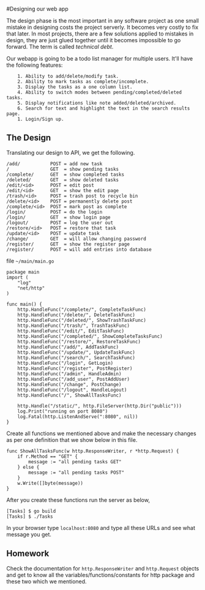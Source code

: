 #Designing our web app

The design phase is the most important in any software project as one small mistake in designing costs the project serverly. It becomes very costly to fix that later. In most projects, there are a few solutions applied to mistakes in design, they are just glued together until it becomes impossible to go forward. The term is called _technical debt_.

Our webapp is going to be a todo list manager for multiple users. It'll have the following features:

		1. Ability to add/delete/modify task.
		2. Ability to mark tasks as complete/incomplete.
		3. Display the tasks as a one column list.
		4. Ability to switch modes between pending/completed/deleted tasks.
		5. Display notifications like note added/deleted/archived. 
		6. Search for text and highlight the text in the search results page.
        1. Login/Sign up.

## The Design

Translating our design to API, we get the following.

    /add/           POST = add new task
	/ 	            GET	 = show pending tasks
    /complete/      GET  = show completed tasks
    /deleted/       GET  = show deleted tasks
    /edit/<id>      POST = edit post
    /edit/<id>      GET  = show the edit page
    /trash/<id>     POST = trash post to recycle bin
    /delete/<id>    POST = permanently delete post
    /complete/<id>  POST = mark post as complete
    /login/         POST = do the login
    /login/         GET  = show login page  
    /logout/        POST = log the user out
    /restore/<id>   POST = restore that task
    /update/<id>    POST = update task
    /change/        GET  = will allow changing password
    /register/      GET  = show the register page
    /register/      POST = will add entries into database

file `~/main/main.go`

    package main
    import (
        "log"
        "net/http"
    )

    func main() {
        http.HandleFunc("/complete/", CompleteTaskFunc)
        http.HandleFunc("/delete/", DeleteTaskFunc)
        http.HandleFunc("/deleted/", ShowTrashTaskFunc)
        http.HandleFunc("/trash/", TrashTaskFunc)
        http.HandleFunc("/edit/", EditTaskFunc)
        http.HandleFunc("/completed/", ShowCompleteTasksFunc)
        http.HandleFunc("/restore/", RestoreTaskFunc)
        http.HandleFunc("/add/", AddTaskFunc)
        http.HandleFunc("/update/", UpdateTaskFunc)
        http.HandleFunc("/search/", SearchTaskFunc)
        http.HandleFunc("/login", GetLogin)
        http.HandleFunc("/register", PostRegister)
        http.HandleFunc("/admin", HandleAdmin)
        http.HandleFunc("/add_user", PostAddUser)
        http.HandleFunc("/change", PostChange)
        http.HandleFunc("/logout", HandleLogout)
        http.HandleFunc("/", ShowAllTasksFunc)

        http.Handle("/static/", http.FileServer(http.Dir("public")))
        log.Print("running on port 8080")
        log.Fatal(http.ListenAndServe(":8080", nil))
    }

Create all functions we mentioned above and make the necessary changes as per one definition that we show below in this file.

    func ShowAllTasksFunc(w http.ResponseWriter, r *http.Request) {
        if r.Method == "GET" {
            message := "all pending tasks GET"
        } else {
            message := "all pending tasks POST"
        }
        w.Write([]byte(message))
    }

After you create these functions run the server as below,
 
    [Tasks] $ go build
    [Tasks] $ ./Tasks
	
In your browser type `localhost:8080` and type all these URLs and see what message you get.

## Homework

Check the documentation for `http.ResponseWriter` and `http.Request` objects and get to know all the variables/functions/constants for http package and these two which we mentioned.

